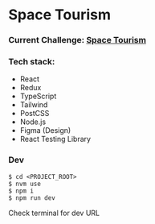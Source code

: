 # Space Tourism 

### Current Challenge: [Space Tourism](https://www.frontendmentor.io/challenges/space-tourism-multipage-website-gRWj1URZ3)

### Tech stack:
* React
* Redux
* TypeScript
* Tailwind
* PostCSS
* Node.js
* Figma (Design)
* React Testing Library

### Dev
```shell
$ cd <PROJECT_ROOT>
$ nvm use
$ npm i
$ npm run dev
```

Check terminal for dev URL
